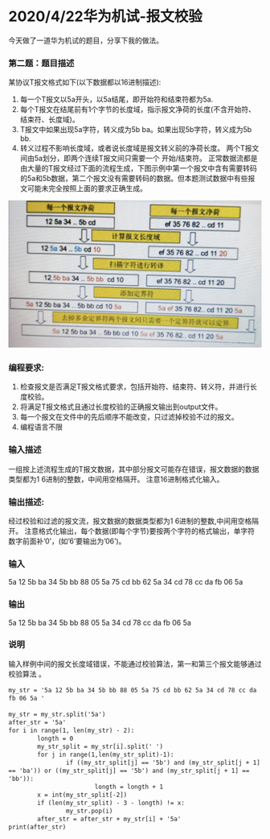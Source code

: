 # 2020/4/22华为机试-报文校验


今天做了一道华为机试的题目，分享下我的做法。
### 第二题：题目描述
某协议T报文格式如下(以下数据都以16进制描述):
1. 每一个T报文以5a开头，以5a结尾，即开始符和结束符都为5a.
2. 每个T报文在结尾前有1个字节的长度域，指示报文净荷的长度(不含开始符、结束符、长度域)。
3. T报文中如果出现5a字符，转义成为5b ba。如果出现5b字符，转义成为5b bb.
4. 转义过程不影响长度域，或者说长度域是报文转义前的净荷长度。
两个T报文间由5a划分，即两个连续T报文间只需要一个 开始/结束符。
正常数据流都是由大量的T报文经过下面的流程生成，下图示例中第一个报文中含有需要转码的5a和5b数据，第二个报文没有需要转码的数据。但本题测试数据中有些报文可能未完全按照上面的要求正确生成。

![图片](/images/huawei_python.png)
### 编程要求:
1. 检查报文是否满足T报文格式要求，包括开始符、结束符、转义符，并进行长度校验。
2. 将满足T报文格式且通过长度校验的正确报文输出到output文件。
3. 每一个报文在文件中的先后顺序不能改变，只过滤掉校验不过的报文。
4. 编程语言不限

### 输入描述
一组按上述流程生成的T报文数据，其中部分报文可能存在错误，报文数据的数据类型都为1 6进制的整数，中间用空格隔开。
注意16进制格式化输入。

### 输出描述:
经过校验和过滤的报文流，报文数据的数据类型都为1 6进制的整数,中间用空格隔开。
注意格式化输出，每个数据(即每个字节)要按两个字符的格式输出，单字符数字前面补’0’，(如’6’要输出为’06’)。

### 输入
5a 12 5b ba 34 5b bb 88 05 5a 75 cd bb 62 5a 34 cd 78 cc da fb 06 5a

### 输出
5a 12 5b ba 34 5b bb 88 05 5a 34 cd 78 cc da fb 06 5a

### 说明
输入样例中间的报文长度域错误，不能通过校验算法，第一和第三个报文能够通过校验算法 。
```python3
my_str = '5a 12 5b ba 34 5b bb 88 05 5a 75 cd bb 62 5a 34 cd 78 cc da fb 06 5a '

my_str = my_str.split('5a')
after_str = '5a'
for i in range(1, len(my_str) - 2):
        longth = 0
        my_str_split = my_str[i].split(' ')
        for j in range(1,len(my_str_split)-1):
                if ((my_str_split[j] == '5b') and (my_str_split[j + 1] == 'ba')) or ((my_str_split[j] == '5b') and (my_str_split[j + 1] == 'bb')):
                        longth = longth + 1
        x = int(my_str_split[-2])
        if (len(my_str_split) - 3 - longth) != x:
                my_str.pop(i)
        after_str = after_str + my_str[i] + '5a'
print(after_str)
```